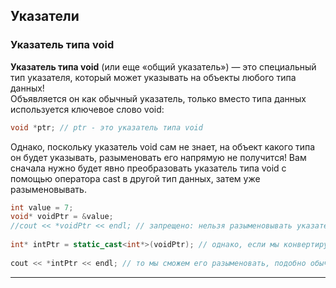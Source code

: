 ## Указатели

### Указатель типа void 

**Указатель типа void** (или еще «общий указатель») — это специальный тип указателя, который может указывать на объекты любого типа данных!  
Объявляется он как обычный указатель, только вместо типа данных используется ключевое слово void:  

```c++
void *ptr; // ptr - это указатель типа void
```

Однако, поскольку указатель void сам не знает, на объект какого типа он будет указывать, разыменовать его напрямую не получится! Вам сначала нужно будет явно преобразовать указатель типа void с помощью оператора cast в другой тип данных, затем уже разыменовывать.

```c++
int value = 7;
void* voidPtr = &value;
//cout << *voidPtr << endl; // запрещено: нельзя разыменовывать указатель типа void
 
int* intPtr = static_cast<int*>(voidPtr); // однако, если мы конвертируем наш указатель void в указатель int
 
cout << *intPtr << endl; // то мы сможем его разыменовать, подобно обычному указателю
```

---